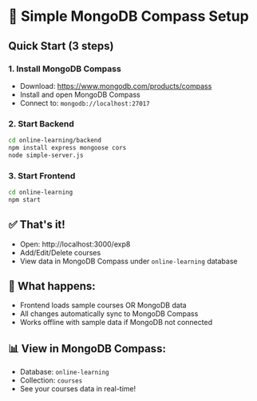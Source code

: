 # 🚀 Simple MongoDB Compass Setup

## Quick Start (3 steps)

### 1. Install MongoDB Compass
- Download: https://www.mongodb.com/products/compass
- Install and open MongoDB Compass
- Connect to: `mongodb://localhost:27017`

### 2. Start Backend
```bash
cd online-learning/backend
npm install express mongoose cors
node simple-server.js
```

### 3. Start Frontend
```bash
cd online-learning
npm start
```

## ✅ That's it!

- Open: http://localhost:3000/exp8
- Add/Edit/Delete courses
- View data in MongoDB Compass under `online-learning` database

## 🔧 What happens:
- Frontend loads sample courses OR MongoDB data
- All changes automatically sync to MongoDB Compass
- Works offline with sample data if MongoDB not connected

## 📊 View in MongoDB Compass:
- Database: `online-learning`
- Collection: `courses`
- See your courses data in real-time!
